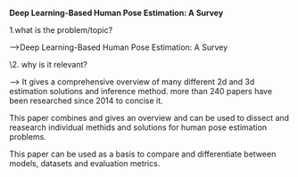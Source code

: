 ﻿**Deep Learning-Based Human Pose Estimation: A Survey**

1.what is the problem/topic?

-->Deep Learning-Based Human Pose Estimation: A Survey




\2. why is it relevant? 

--> It gives a comprehensive overview of many different 2d and 3d estimation solutions and inference method. more than 240 papers have been researched since 2014 to concise it.




This paper combines and gives an overview and can be used to dissect and reasearch individual methids and solutions for human pose estimation problems.




This paper can be used as a basis to compare and differentiate between models, datasets and evaluation metrics.

